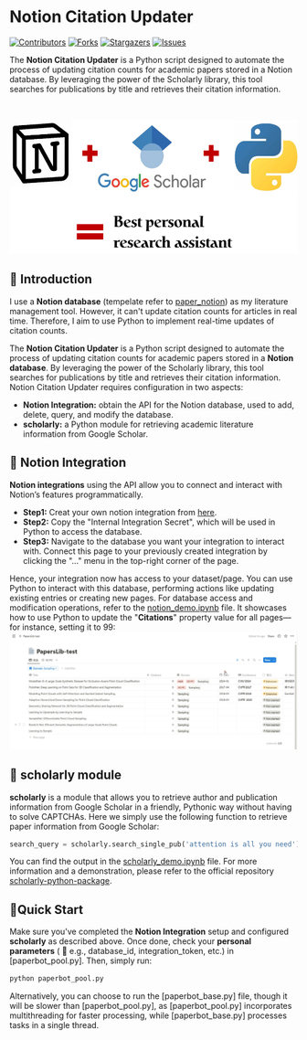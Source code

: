 # Notion Citation Updater
<!-- PROJECT SHIELDS -->

[![Contributors][contributors-shield]][contributors-url]
[![Forks][forks-shield]][forks-url]
[![Stargazers][stars-shield]][stars-url]
[![Issues][issues-shield]][issues-url]

The **Notion Citation Updater** is a Python script designed to automate the process of updating citation counts for academic papers stored in a Notion database. By leveraging the power of the Scholarly library, this tool searches for publications by title and retrieves their citation information.




<!-- PROJECT LOGO -->
<br />

<p align="center">
  <a href="https://github.com/Vincia-Jun/Notion-Citation-Updater/">
    <img src="images/logo.png" alt="Logo" width="546" height="235">
  </a>
</p>

## 📖 Introduction
I use a **Notion database** (tempelate refer to [paper_notion](https://frosted-hacksaw-782.notion.site/81473a1176454a17916de88f22fe79bd?v=ec80ed4fd3b248efbb2c23a8055ef268)) as my literature management tool. However, it can't update citation counts for articles in real time. Therefore, I aim to use Python to implement real-time updates of citation counts.

The **Notion Citation Updater** is a Python script designed to automate the process of updating citation counts for academic papers stored in a **Notion database**. By leveraging the power of the Scholarly library, this tool searches for publications by title and retrieves their citation information. Notion Citation Updater requires configuration in two aspects:
- **Notion Integration:** obtain the API for the Notion database, used to add, delete, query, and modify the database.
- **scholarly:** a Python module for retrieving academic literature information from Google Scholar.

## 🤖 Notion Integration
**Notion integrations** using the API allow you to connect and interact with Notion’s features programmatically.

- **Step1:** Creat your own notion integration from [here](https://www.notion.so/profile/integrations).
- **Step2:** Copy the "Internal Integration Secret", which will be used in Python to access the database.
- **Step3:** Navigate to the database you want your integration to interact with. Connect this page to your previously created integration by clicking the "..." menu in the top-right corner of the page.

Hence, your integration now has access to your dataset/page. You can use Python to interact with this database, performing actions like updating existing entries or creating new pages. For database access and modification operations, refer to the [notion_demo.ipynb](https://github.com/Vincia-Jun/Notion-Citation-Updater/blob/main/notion_demo.ipynb) file. It showcases how to use Python to update the "**Citations**" property value for all pages—for instance, setting it to 99:
![notion_demo](https://github.com/Vincia-Jun/Notion-Citation-Updater/blob/main/images/notion_demo.gif)

## 🔎 scholarly module
**scholarly** is a module that allows you to retrieve author and publication information from Google Scholar in a friendly, Pythonic way without having to solve CAPTCHAs. Here we simply use the following function to retrieve paper information from Google Scholar:
```python
search_query = scholarly.search_single_pub('attention is all you need')
```

You can find the output in the [scholarly_demo.ipynb](https://github.com/Vincia-Jun/Notion-Citation-Updater/blob/main/scholarly_demo.ipynb) file. For more information and a demonstration, please refer to the official repository [scholarly-python-package](https://github.com/scholarly-python-package/scholarly).

## 🚩Quick Start
Make sure you've completed the **Notion Integration** setup and configured **scholarly** as described above. Once done, check your **personal parameters** ( :red_circle: e.g., database_id, integration_token, etc.) in [paperbot_pool.py]. Then, simply run:
```bash
python paperbot_pool.py
```
Alternatively, you can choose to run the [paperbot_base.py] file, though it will be slower than [paperbot_pool.py], as [paperbot_pool.py] incorporates multithreading for faster processing, while [paperbot_base.py] processes tasks in a single thread.

<!-- links -->
[your-project-path]:Vincia-Jun/Notion-Citation-Updater
[contributors-shield]: https://img.shields.io/github/contributors/Vincia-Jun/Notion-Citation-Updater.svg?style=flat-square
[contributors-url]: https://github.com/Vincia-Jun/Notion-Citation-Updater/graphs/contributors
[forks-shield]: https://img.shields.io/github/forks/Vincia-Jun/Notion-Citation-Updater.svg?style=flat-square
[forks-url]: https://github.com/Vincia-Jun/Notion-Citation-Updater/network/members
[stars-shield]: https://img.shields.io/github/stars/Vincia-Jun/Notion-Citation-Updater.svg?style=flat-square
[stars-url]: https://github.com/Vincia-Jun/Notion-Citation-Updater/stargazers
[issues-shield]: https://img.shields.io/github/issues/Vincia-Jun/Notion-Citation-Updater.svg?style=flat-square
[issues-url]: https://img.shields.io/github/issues/Vincia-Jun/Notion-Citation-Updater.svg
